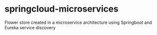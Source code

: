 # springcloud-microservices
Flower store created in a microservice architecture using Springboot and Eureka service discovery
